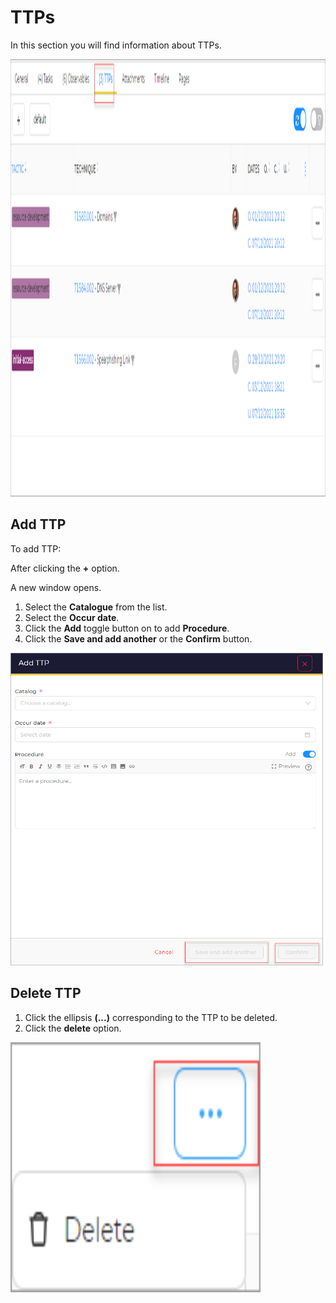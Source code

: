 # TTPs

In this section you will find information about TTPs. 

<img src="../../../images/user-guides/analyst-corner/cases-list/cases-list-ttp.png" alt="cases list  ttps" width="700" height="700"/>

## Add TTP

To add TTP: 

After clicking the **+** option. 

A new window opens. 

1. Select the **Catalogue** from the list.
1. Select the **Occur date**.
1. Click the **Add** toggle button on to add **Procedure**.
1. Click the **Save and add another** or the **Confirm** button.

<img src="../../../images/user-guides/analyst-corner/cases-list/cases-list-add-ttp.png" alt="cases list add ttp" width="500" height="500"/>

## Delete TTP

1. Click the ellipsis **(...)** corresponding to the TTP to be deleted.
1. Click the **delete** option.

<img src="../../../images/user-guides/analyst-corner/cases-list/cases-list-delete-ttp.png" alt="cases list delete ttp" width="400" height="400"/>




